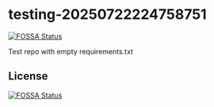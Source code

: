 # testing-20250722224758751
[![FOSSA Status](https://app.fossa.com/api/projects/git%2Bgithub.com%2Fkirogum%2Ftesting-20250722224758751.svg?type=shield)](https://app.fossa.com/projects/git%2Bgithub.com%2Fkirogum%2Ftesting-20250722224758751?ref=badge_shield)

Test repo with empty requirements.txt


## License
[![FOSSA Status](https://app.fossa.com/api/projects/git%2Bgithub.com%2Fkirogum%2Ftesting-20250722224758751.svg?type=large)](https://app.fossa.com/projects/git%2Bgithub.com%2Fkirogum%2Ftesting-20250722224758751?ref=badge_large)